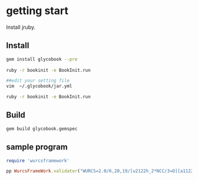 # getting start

Install jruby.

## Install
```bash
gem install glycobook --pre
 
ruby -r bookinit -e BookInit.run

##edit your setting file
vim  ~/.glycobook/jar.yml

ruby -r bookinit -e BookInit.run
```

## Build
```bash
gem build glycobook.gemspec
```
## sample program
```ruby
require 'wurcsframework'

pp WurcsFrameWork.validator("WURCS=2.0/6,20,19/[u2122h_2*NCC/3=O][a1122h-1b_1-5][a1122h-1a_1-5][a2122h-1b_1-5_2*NCC/3=O][a2112h-1b_1-5][a2112h-1a_1-5]/1-2-3-4-5-4-5-6-4-5-6-3-4-5-4-5-6-4-5-6/a4-b1_b3-c1_b6-l1_c2-d1_d4-e1_e3-f1_e6-i1_f4-g1_g3-h1_i4-j1_j3-k1_l2-m1_m4-n1_n3-o1_n6-r1_o4-p1_p3-q1_r4-s1_s3-t1")
```